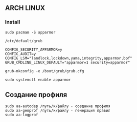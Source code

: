 ## ARCH LINUX
### Install
```
sudo pacman -S apparmor
```
  
```
/etc/default/grub
  
CONFIG_SECURITY_APPARMOR=y
CONFIG_AUDIT=y
CONFIG_LSM="landlock,lockdown,yama,integrity,apparmor,bpf"
GRUB_CMDLINE_LINUX_DEFAULT="apparmor=1 security=apparmor"
  
grub-mkconfig -o /boot/grub/grub.cfg
  
sudo systemctl enable apparmor
```
  
## Создание профиля
```
sudo aa-autodep /путь/к/файлу - создание профиля
sudo aa-genprof /путь/к/файлу - генерация правил
sudo aa-logprof
```